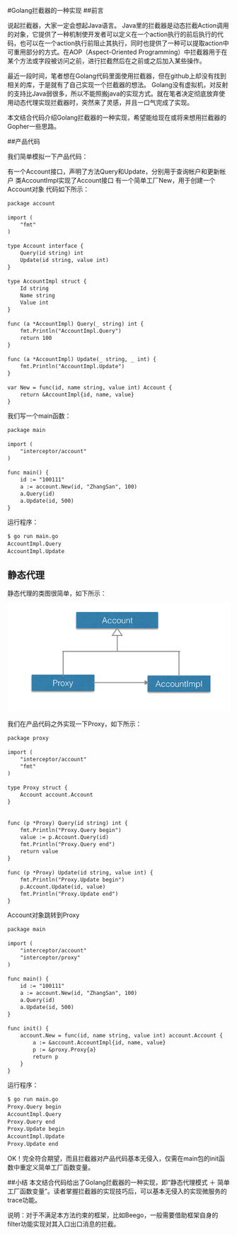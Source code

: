 #Golang拦截器的一种实现
##前言

说起拦截器，大家一定会想起Java语言。
Java里的拦截器是动态拦截Action调用的对象，它提供了一种机制使开发者可以定义在一个action执行的前后执行的代码，也可以在一个action执行前阻止其执行，同时也提供了一种可以提取action中可重用部分的方式。在AOP（Aspect-Oriented Programming）中拦截器用于在某个方法或字段被访问之前，进行拦截然后在之前或之后加入某些操作。

最近一段时间，笔者想在Golang代码里面使用拦截器，但在github上却没有找到相关的库，于是就有了自己实现一个拦截器的想法。
Golang没有虚拟机，对反射的支持比Java弱很多，所以不能照搬java的实现方式。就在笔者决定彻底放弃使用动态代理实现拦截器时，突然来了灵感，并且一口气完成了实现。

本文结合代码介绍Golang拦截器的一种实现，希望能给现在或将来想用拦截器的Gopher一些思路。

##产品代码

我们简单模拟一下产品代码：

有一个Account接口，声明了方法Query和Update，分别用于查询帐户和更新帐户
类AccountImpl实现了Account接口
有一个简单工厂New，用于创建一个Account对象
代码如下所示：

``` golang
package account

import (
    "fmt"
)

type Account interface {
    Query(id string) int
    Update(id string, value int)
}

type AccountImpl struct {
    Id string
    Name string
    Value int
}

func (a *AccountImpl) Query(_ string) int {
    fmt.Println("AccountImpl.Query")
    return 100
}

func (a *AccountImpl) Update(_ string, _ int) {
    fmt.Println("AccountImpl.Update")
}

var New = func(id, name string, value int) Account {
    return &AccountImpl{id, name, value}
}
```

我们写一个main函数：

``` golang
package main

import (
    "interceptor/account"
)

func main() {
    id := "100111"
    a := account.New(id, "ZhangSan", 100)
    a.Query(id)
    a.Update(id, 500)
}

```

运行程序：

``` cmd
$ go run main.go
AccountImpl.Query
AccountImpl.Update
```

## 静态代理

静态代理的类图很简单，如下所示：

![static-proxy_img](../../doc-img/golang/static-proxy.png)

我们在产品代码之外实现一下Proxy，如下所示：

``` golang
package proxy

import (
    "interceptor/account"
    "fmt"
)

type Proxy struct {
    Account account.Account
}


func (p *Proxy) Query(id string) int {
    fmt.Println("Proxy.Query begin")
    value := p.Account.Query(id)
    fmt.Println("Proxy.Query end")
    return value
}

func (p *Proxy) Update(id string, value int) {
    fmt.Println("Proxy.Update begin")
    p.Account.Update(id, value)
    fmt.Println("Proxy.Update end")
}
```

Account对象跳转到Proxy

``` golang
package main

import (
    "interceptor/account"
    "interceptor/proxy"
)

func main() {
    id := "100111"
    a := account.New(id, "ZhangSan", 100)
    a.Query(id)
    a.Update(id, 500)
}

func init() {
    account.New = func(id, name string, value int) account.Account {
        a := &account.AccountImpl{id, name, value}
        p := &proxy.Proxy{a}
        return p
    }
}
```

运行程序：

``` cmd
$ go run main.go
Proxy.Query begin
AccountImpl.Query
Proxy.Query end
Proxy.Update begin
AccountImpl.Update
Proxy.Update end
```

OK！完全符合期望，而且拦截器对产品代码基本无侵入，仅需在main包的init函数中重定义简单工厂函数变量。

##小结
本文结合代码给出了Golang拦截器的一种实现，即“静态代理模式 ＋ 简单工厂函数变量”。读者掌握拦截器的实现技巧后，可以基本无侵入的实现微服务的trace功能。

说明：对于不满足本方法约束的框架，比如Beego，一般需要借助框架自身的filter功能实现对其入口出口消息的拦截。